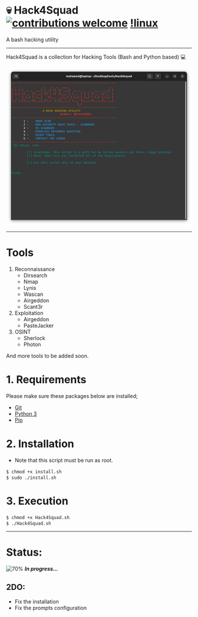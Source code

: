 # :skull: Hack4Squad  [![contributions welcome](https://img.shields.io/badge/contributions-welcome-brightgreen.svg?steyle=flat)](https://github.com/dwyl/esta/issues) [!linux](https://img.shields.io/badge/Linux-FCC624?style=for-the-badge&logo=linux&logoColor=black)

A bash hacking utility 

---

Hack4Squad is a collection for Hacking Tools (Bash and Python based) :computer: <br />


<img src="banner.png"/>

---

# Tools

1. Reconnaissance
   - Dirsearch
   - Nmap
   - Lynis
   - Wascan
   - Airgeddon
   - Scant3r
2. Exploitation
   - Airgeddon
   - PasteJacker	
3. OSINT
   - Sherlock
   - Photon

And more tools to be added soon.

# 1. Requirements

Please make sure these packages below are installed;

- [Git](https://git-scm.com/book/en/v2/Getting-Started-Installing-Git)
- [Python 3](https://docs.python-guide.org/starting/install3/linux/)
- [Pip](https://pip.pypa.io/en/stable/installing/)

# 2. Installation

- Note that this script must be run as root.

```Shell
$ chmod +x install.sh
$ sudo ./install.sh
```

# 3. Execution

```Shell
$ chmod +x Hack4Squad.sh
$ ./Hack4Squad.sh
```

---

# Status:

![70%](https://progress-bar.dev/70) **_In progress..._**

## 2DO:

- Fix the installation 
- Fix the prompts configuration

<br />

